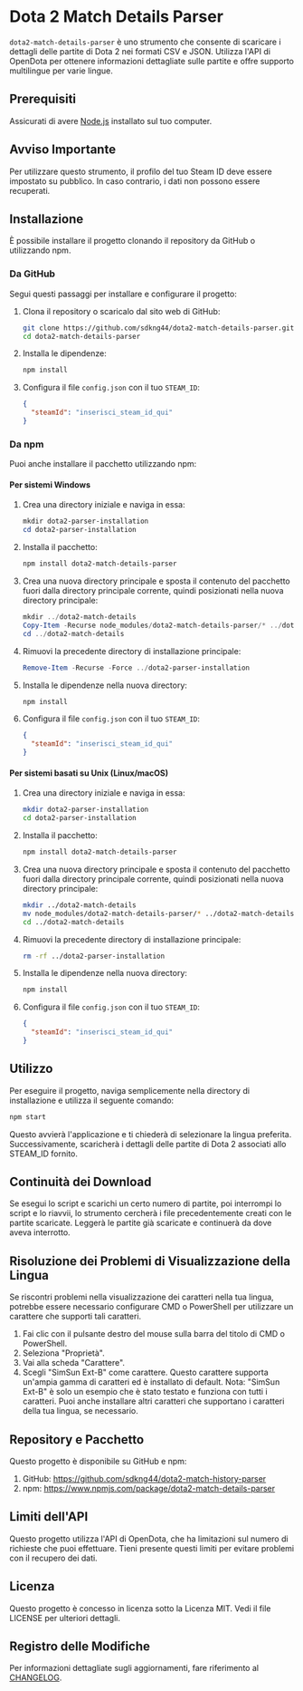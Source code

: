 # Dota 2 Match Details Parser
`dota2-match-details-parser` è uno strumento che consente di scaricare i dettagli delle partite di Dota 2 nei formati CSV e JSON. Utilizza l'API di OpenDota per ottenere informazioni dettagliate sulle partite e offre supporto multilingue per varie lingue.

## Prerequisiti
Assicurati di avere [Node.js](https://nodejs.org/) installato sul tuo computer.

## Avviso Importante
Per utilizzare questo strumento, il profilo del tuo Steam ID deve essere impostato su pubblico. In caso contrario, i dati non possono essere recuperati.

## Installazione
È possibile installare il progetto clonando il repository da GitHub o utilizzando npm.

### Da GitHub
Segui questi passaggi per installare e configurare il progetto:

1. Clona il repository o scaricalo dal sito web di GitHub:
    ```bash
    git clone https://github.com/sdkng44/dota2-match-details-parser.git
    cd dota2-match-details-parser
    ```

2. Installa le dipendenze:
    ```bash
    npm install
    ```

3. Configura il file `config.json` con il tuo `STEAM_ID`:
    ```json
    {
      "steamId": "inserisci_steam_id_qui"
    }
    ```

### Da npm
Puoi anche installare il pacchetto utilizzando npm:

#### Per sistemi Windows

1. Crea una directory iniziale e naviga in essa:
    ```powershell
    mkdir dota2-parser-installation
    cd dota2-parser-installation
    ```

2. Installa il pacchetto:
    ```powershell
    npm install dota2-match-details-parser
    ```

3. Crea una nuova directory principale e sposta il contenuto del pacchetto fuori dalla directory principale corrente, quindi posizionati nella nuova directory principale:
    ```powershell
    mkdir ../dota2-match-details
    Copy-Item -Recurse node_modules/dota2-match-details-parser/* ../dota2-match-details/
    cd ../dota2-match-details
    ```

4. Rimuovi la precedente directory di installazione principale:
    ```powershell
    Remove-Item -Recurse -Force ../dota2-parser-installation
    ```

5. Installa le dipendenze nella nuova directory:
    ```powershell
    npm install
    ```

6. Configura il file `config.json` con il tuo `STEAM_ID`:
    ```json
    {
      "steamId": "inserisci_steam_id_qui"
    }
    ```

#### Per sistemi basati su Unix (Linux/macOS)

1. Crea una directory iniziale e naviga in essa:
    ```bash
    mkdir dota2-parser-installation
    cd dota2-parser-installation
    ```

2. Installa il pacchetto:
    ```bash
    npm install dota2-match-details-parser
    ```

3. Crea una nuova directory principale e sposta il contenuto del pacchetto fuori dalla directory principale corrente, quindi posizionati nella nuova directory principale:
    ```bash
    mkdir ../dota2-match-details
    mv node_modules/dota2-match-details-parser/* ../dota2-match-details/
    cd ../dota2-match-details
    ```

4. Rimuovi la precedente directory di installazione principale:
    ```bash
    rm -rf ../dota2-parser-installation
    ```

5. Installa le dipendenze nella nuova directory:
    ```bash
    npm install
    ```

6. Configura il file `config.json` con il tuo `STEAM_ID`:
    ```json
    {
      "steamId": "inserisci_steam_id_qui"
    }
    ```

## Utilizzo
Per eseguire il progetto, naviga semplicemente nella directory di installazione e utilizza il seguente comando:
```bash
npm start
```
Questo avvierà l'applicazione e ti chiederà di selezionare la lingua preferita. Successivamente, scaricherà i dettagli delle partite di Dota 2 associati allo STEAM_ID fornito.


## Continuità dei Download
Se esegui lo script e scarichi un certo numero di partite, poi interrompi lo script e lo riavvii, lo strumento cercherà i file precedentemente creati con le partite scaricate. Leggerà le partite già scaricate e continuerà da dove aveva interrotto.


## Risoluzione dei Problemi di Visualizzazione della Lingua
Se riscontri problemi nella visualizzazione dei caratteri nella tua lingua, potrebbe essere necessario configurare CMD o PowerShell per utilizzare un carattere che supporti tali caratteri.
1. Fai clic con il pulsante destro del mouse sulla barra del titolo di CMD o PowerShell.
2. Seleziona "Proprietà".
3. Vai alla scheda "Carattere".
4. Scegli "SimSun Ext-B" come carattere. Questo carattere supporta un'ampia gamma di caratteri ed è installato di default.
Nota: "SimSun Ext-B" è solo un esempio che è stato testato e funziona con tutti i caratteri. Puoi anche installare altri caratteri che supportano i caratteri della tua lingua, se necessario.


## Repository e Pacchetto
Questo progetto è disponibile su GitHub e npm:
1. GitHub: https://github.com/sdkng44/dota2-match-history-parser
2. npm: https://www.npmjs.com/package/dota2-match-details-parser


## Limiti dell'API
Questo progetto utilizza l'API di OpenDota, che ha limitazioni sul numero di richieste che puoi effettuare. Tieni presente questi limiti per evitare problemi con il recupero dei dati.


## Licenza
Questo progetto è concesso in licenza sotto la Licenza MIT. Vedi il file LICENSE per ulteriori dettagli.


## Registro delle Modifiche
Per informazioni dettagliate sugli aggiornamenti, fare riferimento al [CHANGELOG](CHANGELOG.md).






